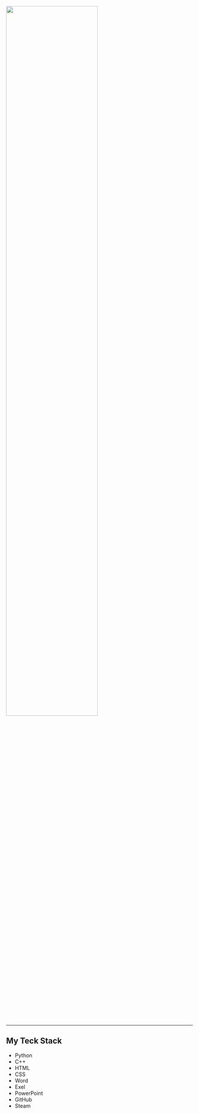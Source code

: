 <img src="https://readme-typing-svg.demolab.com?font=Inconsolata&size=70&duration=4000&pause=300&color=F8F9FA&center=true&multiline=true&repeat=false&random=false&width=1300&height=240&lines=Hello,+I'm+Moskvin+Ivan;I'm+a+first+year+student+Irkutsk+State+University" width="70%" />
<hr>

## My Teck Stack

- Python
- C++
- HTML
- CSS
- Word
- Exel
- PowerPoint
- GitHub
- Steam

